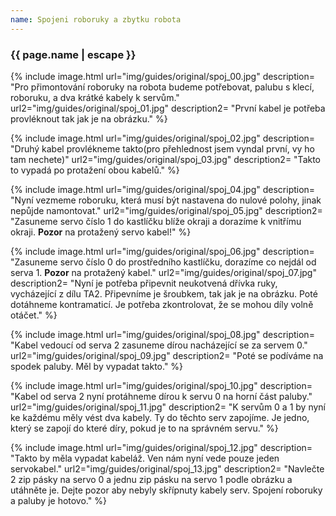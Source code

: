 ```yaml
---
name: Spojeni roboruky a zbytku robota
---
```

### {{ page.name | escape }}

{% include image.html 
    url="img/guides/original/spoj_00.jpg" 
    description=
        "Pro přimontování roboruky na robota budeme potřebovat, palubu s klecí, roboruku, a dva krátké kabely k servům."
    url2="img/guides/original/spoj_01.jpg" 
    description2=
        "První kabel je potřeba provléknout tak jak je na obrázku." 
 %}
 
{% include image.html 
    url="img/guides/original/spoj_02.jpg" 
    description=
        "Druhý kabel provlékneme takto(pro přehlednost jsem vyndal první, vy ho tam nechete)"
    url2="img/guides/original/spoj_03.jpg" 
    description2=
        "Takto to vypadá po protažení obou kabelů." 
 %}
 
{% include image.html 
    url="img/guides/original/spoj_04.jpg" 
    description=
        "Nyní vezmeme roboruku, která musí být nastavena do nulové polohy, jinak nepůjde  namontovat."
    url2="img/guides/original/spoj_05.jpg" 
    description2=
        "Zasuneme servo číslo 1 do kastlíčku blíže okraji a dorazíme k vnitřímu okraji. **Pozor** na protažený servo kabel!" 
 %}
 
{% include image.html 
    url="img/guides/original/spoj_06.jpg" 
    description=
        "Zasuneme servo číslo 0 do prostředního kastlíčku, dorazíme co nejdál od serva 1. **Pozor** na protažený kabel."
    url2="img/guides/original/spoj_07.jpg" 
    description2=
        "Nyní je potřeba připevnit neukotvená dřívka ruky, vycházející z dílu TA2. Připevníme je šroubkem, tak jak je na obrázku. Poté dotáhneme kontramaticí. Je potřeba zkontrolovat, že se mohou díly volně otáčet." 
 %}
 
{% include image.html 
    url="img/guides/original/spoj_08.jpg" 
    description=
        "Kabel vedoucí od serva 2 zasuneme dírou nacházející se za servem 0."
    url2="img/guides/original/spoj_09.jpg" 
    description2=
        "Poté se podíváme na spodek paluby. Měl by vypadat takto." 
 %}
 
{% include image.html 
    url="img/guides/original/spoj_10.jpg" 
    description=
        "Kabel od serva 2 nyní protáhneme dírou k servu 0 na horní část paluby."
    url2="img/guides/original/spoj_11.jpg" 
    description2=
        "K servům 0 a 1 by nyní ke každému měly vést dva kabely. Ty do těchto serv zapojíme. Je jedno, který se zapojí do které díry, pokud je to na správném servu."
 %}
 
{% include image.html 
    url="img/guides/original/spoj_12.jpg" 
    description=
        "Takto by měla vypadat kabeláž. Ven nám nyní vede pouze jeden servokabel."
    url2="img/guides/original/spoj_13.jpg" 
    description2=
        "Navlečte 2 zip pásky na servo 0 a jednu zip pásku na servo 1 podle obrázku a utáhněte je. Dejte pozor aby nebyly skřípnuty kabely serv. Spojení roboruky a paluby je hotovo." 
 %}